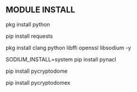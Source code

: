 <h2>MODULE INSTALL</h2>
<p>pkg install python</p>
<p>pip install requests</p>
<p>pkg install clang python libffi openssl libsodium -y</p>
<p>SODIUM_INSTALL=system pip install pynacl</p>
<p>pip install pycryptodome</p>
<p>pip install pycryptodomex</p>

